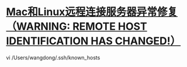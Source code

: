 
# [Mac和Linux远程连接服务器异常修复（WARNING: REMOTE HOST IDENTIFICATION HAS CHANGED!）](https://blog.csdn.net/wd2014610/article/details/79945424)

vi /Users/wangdong/.ssh/known_hosts